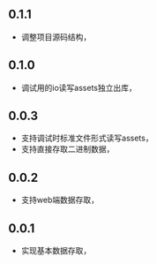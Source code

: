

## 0.1.1

- 调整项目源码结构，

## 0.1.0

- 调试用的io读写assets独立出库，

## 0.0.3

- 支持调试时标准文件形式读写assets，
- 支持直接存取二进制数据，

## 0.0.2

- 支持web端数据存取，

## 0.0.1

- 实现基本数据存取，

